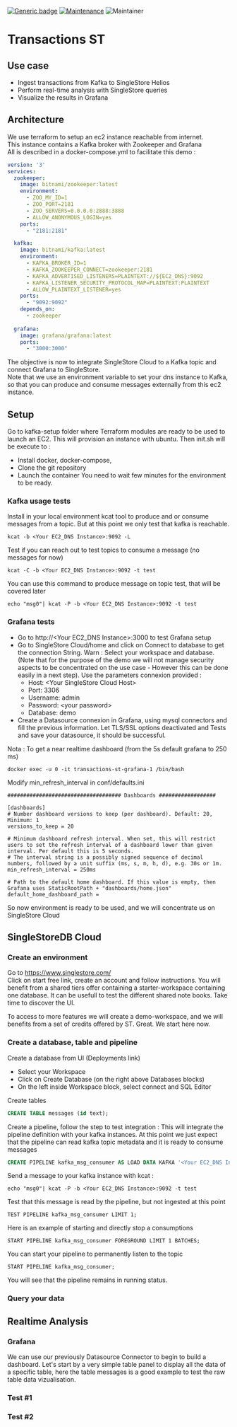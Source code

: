 [![Generic badge](https://img.shields.io/badge/Version-1.0-<COLOR>.svg)](https://shields.io/)
[![Maintenance](https://img.shields.io/badge/Maintained%3F-yes-green.svg)](https://GitHub.com/Naereen/StrapDown.js/graphs/commit-activity)
![Maintainer](https://img.shields.io/badge/maintainer-raphael.chir@gmail.com-blue)

# Transactions ST
## Use case
- Ingest transactions from Kafka to SingleStore Helios
- Perform real-time analysis with SingleStore queries
- Visualize the results in Grafana
## Architecture
We use terraform to setup an ec2 instance reachable from internet.  
This instance contains a Kafka broker with Zookeeper and Grafana  
All is described in a docker-compose.yml to facilitate this demo : 
```yml
version: '3'
services:
  zookeeper:
    image: bitnami/zookeeper:latest
    environment:
      - ZOO_MY_ID=1
      - ZOO_PORT=2181
      - ZOO_SERVERS=0.0.0.0:2888:3888
      - ALLOW_ANONYMOUS_LOGIN=yes
    ports:
      - "2181:2181"

  kafka:
    image: bitnami/kafka:latest
    environment:
      - KAFKA_BROKER_ID=1
      - KAFKA_ZOOKEEPER_CONNECT=zookeeper:2181
      - KAFKA_ADVERTISED_LISTENERS=PLAINTEXT://${EC2_DNS}:9092
      - KAFKA_LISTENER_SECURITY_PROTOCOL_MAP=PLAINTEXT:PLAINTEXT
      - ALLOW_PLAINTEXT_LISTENER=yes
    ports:
      - "9092:9092"
    depends_on:
      - zookeeper
  
  grafana:
    image: grafana/grafana:latest
    ports:
      - "3000:3000"
```
The objective is now to integrate SingleStore Cloud to a Kafka topic and connect Grafana to SingleStore.  
Note that we use an environment variable to set your dns instance to Kafka, so that you can produce and consume messages externally from this ec2 instance.
## Setup
Go to kafka-setup folder where Terraform modules are ready to be used to launch an EC2. This will provision an instance with ubuntu.
Then init.sh will be execute to : 
- Install docker, docker-compose, 
- Clone the git repository 
- Launch the container
You need to wait few minutes for the environment to be ready. 

### Kafka usage tests
Install in your local environment kcat tool to produce and or consume messages from a topic.
But at this point we only test that kafka is reachable.
```
kcat -b <Your EC2_DNS Instance>:9092 -L
```
Test if you can reach out to test topics to consume a message (no messages for now)
```
kcat -C -b <Your EC2_DNS Instance>:9092 -t test
```
You can use this command to produce message on topic test, that will be covered later
```
echo "msg0"| kcat -P -b <Your EC2_DNS Instance>:9092 -t test
```
### Grafana tests

- Go to http://\<Your EC2_DNS Instance>:3000 to test Grafana setup
- Go to SingleStore Cloud/home and click on Connect to database to get the connection String. Warn : Select your workspace and database. (Note that for the purpose of the demo we will not manage security aspects to be concentrated on the use case - However this can be done easily in a next step). Use the parameters connexion provided :  
  - Host: \<Your SingleStore Cloud Host>
  - Port: 3306
  - Username: admin 
  - Password: \<your password>   
  - Database: demo
- Create a Datasource connexion in Grafana, using mysql connectors and fill the previous information. Let TLS/SSL options deactivated and Tests and save your datasource, it should be successful.

Nota : To get a near realtime dashboard (from the 5s default grafana to 250 ms)
```
docker exec -u 0 -it transactions-st-grafana-1 /bin/bash
```
Modify min_refresh_interval in conf/defaults.ini
```
#################################### Dashboards ##################

[dashboards]                                                                   
# Number dashboard versions to keep (per dashboard). Default: 20, Minimum: 1
versions_to_keep = 20
                                        
# Minimum dashboard refresh interval. When set, this will restrict users to set the refresh interval of a dashboard lower than given interval. Per default this is 5 seconds.
# The interval string is a possibly signed sequence of decimal numbers, followed by a unit suffix (ms, s, m, h, d), e.g. 30s or 1m.
min_refresh_interval = 250ms                                          
                      
# Path to the default home dashboard. If this value is empty, then Grafana uses StaticRootPath + "dashboards/home.json"
default_home_dashboard_path =     
```       
So now environment is ready to be used, and we will concentrate us on SingleStore Cloud

## SingleStoreDB Cloud
### Create an environment
Go to https://www.singlestore.com/  
Click on start free link, create an account and follow instructions.
You will benefit from a shared tiers offer containing a starter-workspace containing one database. It can be usefull to test the different shared note books. Take time to discover the UI.

To access to more features we will create a demo-workspace, and we will benefits from a set of credits offered by ST. Great. We start here now.

### Create a database, table and pipeline

Create a database from UI (Deployments link)
- Select your Workspace
- Click on Create Database (on the right above Databases blocks)
- On the left inside Workspace block, select connect and SQL Editor

Create tables
```sql
CREATE TABLE messages (id text);
```

Create a pipeline, follow the step to test integration :
This will integrate the pipeline definition with your kafka instances. At this point we just expect that the pipeline can read kafka topic metadata and it is ready to consume messages
```sql
CREATE PIPELINE kafka_msg_consumer AS LOAD DATA KAFKA '<Your EC2_DNS Instance>/test' INTO TABLE messages;
```
Send a message to your kafka instance with kcat : 
```
echo "msg0"| kcat -P -b <Your EC2_DNS Instance>:9092 -t test
```
Test that this message is read by the pipeline, but not ingested at this point
```
TEST PIPELINE kafka_msg_consumer LIMIT 1;
```
Here is an example of starting and directly stop a consumptions
```
START PIPELINE kafka_msg_consumer FOREGROUND LIMIT 1 BATCHES;
```
You can start your pipeline to permanently listen to the topic
```
START PIPELINE kafka_msg_consumer;
```
You will see that the pipeline remains in running status.

### Query your data
## Realtime Analysis
### Grafana
We can use our previously Datasource Connector to begin to build a dashboard.
Let's start by a very simple table panel to display all the data of a specific table, here the table messages is a good example to test the raw table data vizualisation.
### Test #1
### Test #2
